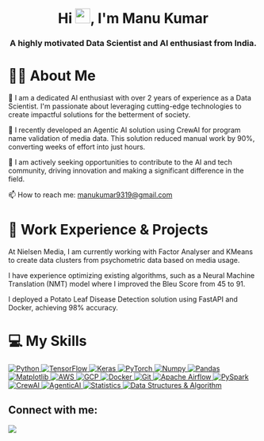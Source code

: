 <h1 align="center">Hi <img src="https://raw.githubusercontent.com/MartinHeinz/MartinHeinz/master/wave.gif" width="30px">, I'm Manu Kumar</h1>
<h3 align="center">A highly motivated Data Scientist and AI enthusiast from India.</h3>

<h1>🙋‍♂️ About Me</h1>

🌱 I am a dedicated AI enthusiast with over 2 years of experience as a Data Scientist. I'm passionate about leveraging cutting-edge technologies to create impactful solutions for the betterment of society.

🔭 I recently developed an Agentic AI solution using CrewAI for program name validation of media data. This solution reduced manual work by 90%, converting weeks of effort into just hours.

👯 I am actively seeking opportunities to contribute to the AI and tech community, driving innovation and making a significant difference in the field.

📫 How to reach me: manukumar9319@gmail.com 

<h1>💼 Work Experience & Projects</h1>

At Nielsen Media, I am currently working with Factor Analyser and KMeans to create data clusters from psychometric data based on media usage.

I have experience optimizing existing algorithms, such as a Neural Machine Translation (NMT) model where I improved the Bleu Score from 45 to 91.

I deployed a Potato Leaf Disease Detection solution using FastAPI and Docker, achieving 98% accuracy.


<h1>💻 My Skills </h1>
<p align="left">
<a href="#">
<img src="https://img.shields.io/badge/Python-3776AB?style=for-the-badge&logo=python&logoColor=white" alt="Python" />
</a>
<a href="#">
<img src="https://img.shields.io/badge/TensorFlow-FF6F00?style=for-the-badge&logo=tensorflow&logoColor=white" alt="TensorFlow" />
</a>
<a href="#">
<img src="https://img.shields.io/badge/Keras-D00000?style=for-the-badge&logo=keras&logoColor=white" alt="Keras" />
</a>
<a href="#">
<img src="https://img.shields.io/badge/PyTorch-EE4C2C?style=for-the-badge&logo=pytorch&logoColor=white" alt="PyTorch" />
</a>
<a href="#">
<img src="https://img.shields.io/badge/Numpy-013243?style=for-the-badge&logo=numpy&logoColor=white" alt="Numpy" />
</a>
<a href="#">
<img src="https://img.shields.io/badge/Pandas-150458?style=for-the-badge&logo=pandas&logoColor=white" alt="Pandas" />
</a>
<a href="#">
<img src="https://img.shields.io/badge/Matplotlib-11557c?style=for-the-badge&logo=matplotlib&logoColor=white" alt="Matplotlib" />
</a>
<a href="#">
<img src="https://img.shields.io/badge/AWS-232F3E?style=for-the-badge&logo=amazon-aws&logoColor=white" alt="AWS" />
</a>
<a href="#">
<img src="https://img.shields.io/badge/GCP-4285F4?style=for-the-badge&logo=google-cloud&logoColor=white" alt="GCP" />
</a>
<a href="#">
<img src="https://img.shields.io/badge/Docker-2496ED?style=for-the-badge&logo=docker&logoColor=white" alt="Docker" />
</a>
<a href="#">
<img src="https://img.shields.io/badge/Git-F05032?style=for-the-badge&logo=git&logoColor=white" alt="Git" />
</a>
<a href="#">
<img src="https://img.shields.io/badge/Apache%20Airflow-017CEE?style=for-the-badge&logo=apache-airflow&logoColor=white" alt="Apache Airflow" />
</a>
<a href="#">
<img src="https://img.shields.io/badge/Apache%20Spark-E25A1C?style=for-the-badge&logo=apache-spark&logoColor=white" alt="PySpark" />
</a>
<a href="#">
<img src="https://img.shields.io/badge/CrewAI-1A242D?style=for-the-badge&logo=crewai&logoColor=white" alt="CrewAI" />
</a>
<a href="#">
<img src="https://img.shields.io/badge/AgenticAI-red?style=for-the-badge" alt="AgenticAI" />
</a>
<a href="#">
<img src="https://img.shields.io/badge/Statistics-white?style=for-the-badge" alt="Statistics" />
</a>
<a href="#">
<img src="https://img.shields.io/badge/Data%20Structures%20&%20Algorithm-orange?style=for-the-badge" alt="Data Structures & Algorithm" />
</a>
</p>

<h2>Connect with me:</h2>
<p align="left">
<a href = "https://www.linkedin.com/in/manu-kumar-1536651a5/">
<img src="https://img.icons8.com/fluent/48/000000/linkedin.png"/>
</a>
</p>
